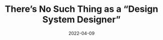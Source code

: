 ---
date: 2022-04-09
permalink: false
publisher: uxdesigncc
tags:
  - design
  - design-systems
  - career
target_url: https://uxdesign.cc/theres-no-such-thing-as-a-design-system-designer-e06d57b285b4
title: There’s No Such Thing as a “Design System Designer”
---